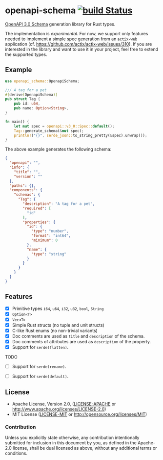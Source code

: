 # openapi-schema [![build Status]][travis]

[OpenAPI 3.0 Schema] generation library for Rust types.

The implementation is *experimental*. For now, we support only features needed to implement a simple
spec generation from an `actix-web` application (cf. https://github.com/actix/actix-web/issues/310).
If you are interested in the library and want to use it in your project, feel free to extend the
supported types.

## Example

```rust
use openapi_schema::OpenapiSchema;

/// A tag for a pet
#[derive(OpenapiSchema)]
pub struct Tag {
    pub id: u64,
    pub name: Option<String>,
}

fn main() {
    let mut spec = openapi::v3_0::Spec::default();
    Tag::generate_schema(&mut spec);
    println!("{}", serde_json::to_string_pretty(&spec).unwrap());
}
```

The above example generates the following schema:

```json
{
  "openapi": "",
  "info": {
    "title": "",
    "version": ""
  },
  "paths": {},
  "components": {
    "schemas": {
      "Tag": {
        "description": "A tag for a pet",
        "required": [
          "id"
        ],
        "properties": {
          "id": {
            "type": "number",
            "format": "int64",
            "minimum": 0
          },
          "name": {
            "type": "string"
          }
        }
      }
    }
  }
}
```

## Features

* [x] Primitive types `i64`, `u64`, `i32`, `u32`, `bool`, `String`
* [x] `Option<T>`
* [x] `Vec<T>`
* [x] Simple Rust structs (no tuple and unit structs)
* [x] C-like Rust enums (no non-trivial variants)
* [x] Doc comments are used as `title` and `description` of the schema.
* [x] Doc comments of attributes are used as `description` of the property.
* [x] Support for `serde(flatten)`.

TODO

* [ ] Support for `serde(rename)`.
* [ ] Support for `serde(default)`.


## License

 * Apache License, Version 2.0, ([LICENSE-APACHE](LICENSE-APACHE) or
   http://www.apache.org/licenses/LICENSE-2.0)
 * MIT License ([LICENSE-MIT](LICENSE-MIT) or
   http://opensource.org/licenses/MIT)

### Contribution

Unless you explicitly state otherwise, any contribution intentionally submitted
for inclusion in this document by you, as defined in the Apache-2.0 license,
shall be dual licensed as above, without any additional terms or conditions.

[OpenAPI 3.0 Schema]: https://github.com/OAI/OpenAPI-Specification/blob/master/versions/3.0.0.md#schemaObject
[build Status]: https://travis-ci.com/boxdot/openapi-schema.svg?branch=master
[travis]: https://travis-ci.com/boxdot/openapi-schema
